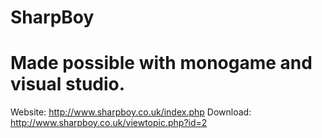 # SharpBoy
# Made possible with monogame and visual studio.

Website: http://www.sharpboy.co.uk/index.php
Download: http://www.sharpboy.co.uk/viewtopic.php?id=2

